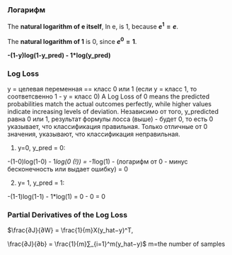 ### Логарифм

The **natural logarithm of e itself**, ln e, is 1, because **$e^1 = e$**.

The **natural logarithm of 1** is 0, since **$e^0 = 1$**.

**-(1-y)log(1-y_pred) - 1*log(y_pred)**

### Log Loss
y = целевая переменная == класс 0 или 1 (если у = класс  1, то соответсвенно 1 - у = класс 0)
A Log Loss of 0 means the predicted probabilities match the actual outcomes perfectly, while higher values indicate increasing levels of deviation. Независимо от того, y_predicted равна 0 или 1, результат формулы лосса (выше) - будет 0, то есть 0 указывает, что классификация правильная. Только отличные от 0 значения, указывают, что классификация неправильная.

1. y=0, y_pred = 0:

-(1-0)log(1-0) - 1*log(0 (!)) = -1*log(1) - (логарифм от 0 - минус бесконечность или выдает ошибку) = 0

2. y= 1, y_pred = 1:

-(1-1)log(1-1) - 1*log(1) = 0 - 0 = 0


### Partial Derivatives of the Log Loss

$\frac{∂J}{∂W} = \frac{1}{m}X(y_hat−y)^T,

\frac{∂J}{∂b} = \frac{1}{m}∑_{i=1}^m(y_hat−y)$    m=the number of samples
